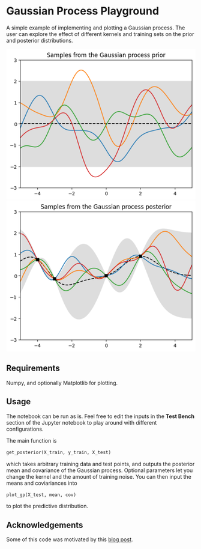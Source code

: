 # Gaussian Process Playground

A simple example of implementing and plotting a Gaussian process. The user can explore the effect of different kernels and training sets on the prior and posterior distributions.

![prior distribution](prior.png)
![posterior distribution](posterior.png)

## Requirements 

Numpy, and optionally Matplotlib for plotting.

## Usage

The notebook can be run as is. Feel free to edit the inputs in the **Test Bench** section of the Jupyter notebook to play around with different configurations.


The main function is 
```py
get_posterior(X_train, y_train, X_test)
``` 
which takes arbitrary training data and test points, and outputs the posterior mean and covariance of the Gaussian process. Optional parameters let you change the kernel and the amount of training noise. You can then input the means and coviariances into
```py
plot_gp(X_test, mean, cov)
```
to plot the predictive distribution.

## Acknowledgements

Some of this code was motivated by this [blog post](https://katbailey.github.io/post/gaussian-processes-for-dummies/). 

